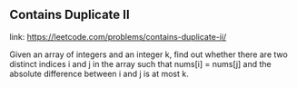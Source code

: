 ## Contains Duplicate II 
link: <https://leetcode.com/problems/contains-duplicate-ii/>

Given an array of integers and an integer k, find out whether there are two distinct indices i and j in the array such that nums[i] = nums[j] and the absolute difference between i and j is at most k.
